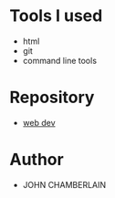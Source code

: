 # Tools I used
- html
- git 
- command line tools
# Repository
- [web dev](https://github.com/chamcitz/web-dev-learning.git)
# Author
- JOHN CHAMBERLAIN
